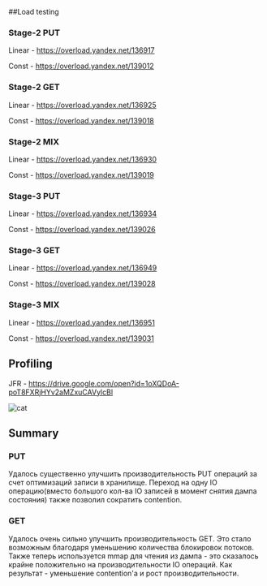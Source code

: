 ##Load testing

### Stage-2 PUT
 
Linear - https://overload.yandex.net/136917

Const - https://overload.yandex.net/139012

### Stage-2 GET
 
Linear - https://overload.yandex.net/136925

Const - https://overload.yandex.net/139018

### Stage-2 MIX

Linear - https://overload.yandex.net/136930

Const - https://overload.yandex.net/139019


### Stage-3 PUT

Linear - https://overload.yandex.net/136934

Const - https://overload.yandex.net/139026

### Stage-3 GET

Linear - https://overload.yandex.net/136949

Const - https://overload.yandex.net/139028

### Stage-3 MIX
 
Linear - https://overload.yandex.net/136951

Const - https://overload.yandex.net/139031

## Profiling
JFR - https://drive.google.com/open?id=1oXQDoA-poT8FXRjHYv2aMZxuCAVylcBl

![cat](https://avatars.mds.yandex.net/get-pdb/27625/14057772-8246-43f3-a075-5fd66c96c00a/s1200)

## Summary

### PUT

Удалось существенно улучшить производительность PUT операций за счет оптимизаций записи в хранилище. 
Переход на одну IO операцию(вместо большого кол-ва IO записей в момент снятия дампа состояния) также позволил сократить contention.

### GET

Удалось очень сильно улучшить производительность GET. 
Это стало возможным благодаря уменьшению количества блокировок потоков.
Также теперь используется mmap для чтения из дампа - это сказалось крайне положительно на производительности IO операций.
Как результат - уменьшение contention'a и рост производительности. 
